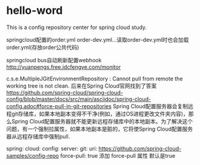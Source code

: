 # hello-word

This is a config repository center for spring cloud study.

springcloud配置的order.yml order-dev.yml...读取order-dev.yml时也会加载order.yml(存放order公共代码)

springcloud bus自动刷新配置webhook http://yuanpengs.free.idcfengye.com/monitor


c.s.e.MultipleJGitEnvironmentRepository : Cannot pull from remote the working tree is not clean.
后来在Spring Cloud官网找到了答案
https://github.com/spring-cloud/spring-cloud-config/blob/master/docs/src/main/asciidoc/spring-cloud-config.adoc#force-pull-in-git-repositories
 Spring Cloud配置服务器会复制远程git存储库，如果本地副本变得不干净(例如，通过OS进程更改文件夹内容)，那么Spring Cloud配置服务器就不能更新远程存储库中的本地副本。为了解决这个问题，有一个强制拉属性，如果本地副本是脏的，它将使Spring Cloud配置服务器从远程存储库中强制pull.

spring:
  cloud:
    config:
      server:
        git:
          uri: https://github.com/spring-cloud-samples/config-repo
          force-pull: true
添加 force-pull 属性 默认是true
